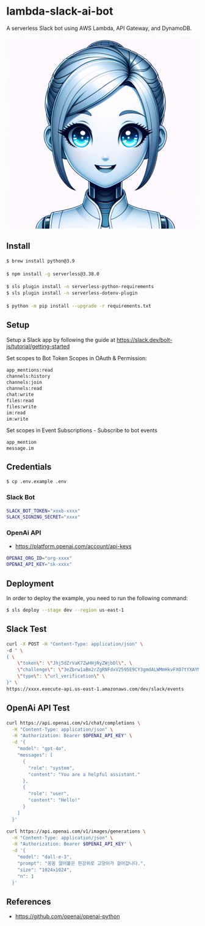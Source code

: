 # lambda-slack-ai-bot

A serverless Slack bot using AWS Lambda, API Gateway, and DynamoDB.

![Bot](images/bot.png)

## Install

```bash
$ brew install python@3.9

$ npm install -g serverless@3.38.0

$ sls plugin install -n serverless-python-requirements
$ sls plugin install -n serverless-dotenv-plugin

$ python -m pip install --upgrade -r requirements.txt
```

## Setup

Setup a Slack app by following the guide at https://slack.dev/bolt-js/tutorial/getting-started

Set scopes to Bot Token Scopes in OAuth & Permission:

```
app_mentions:read
channels:history
channels:join
channels:read
chat:write
files:read
files:write
im:read
im:write
```

Set scopes in Event Subscriptions - Subscribe to bot events

```
app_mention
message.im
```

## Credentials

```bash
$ cp .env.example .env
```

### Slack Bot

```bash
SLACK_BOT_TOKEN="xoxb-xxxx"
SLACK_SIGNING_SECRET="xxxx"
```

### OpenAi API

* <https://platform.openai.com/account/api-keys>

```bash
OPENAI_ORG_ID="org-xxxx"
OPENAI_API_KEY="sk-xxxx"
```

## Deployment

In order to deploy the example, you need to run the following command:

```bash
$ sls deploy --stage dev --region us-east-1
```

## Slack Test

```bash
curl -X POST -H "Content-Type: application/json" \
-d " \
{ \
    \"token\": \"Jhj5dZrVaK7ZwHHjRyZWjbDl\", \
    \"challenge\": \"3eZbrw1aBm2rZgRNFdxV2595E9CY3gmdALWMmHkvFXO7tYXAYM8P\", \
    \"type\": \"url_verification\" \
}" \
https://xxxx.execute-api.us-east-1.amazonaws.com/dev/slack/events
```

## OpenAi API Test

```bash
curl https://api.openai.com/v1/chat/completions \
  -H "Content-Type: application/json" \
  -H "Authorization: Bearer $OPENAI_API_KEY" \
  -d '{
    "model": "gpt-4o",
    "messages": [
      {
        "role": "system",
        "content": "You are a helpful assistant."
      },
      {
        "role": "user",
        "content": "Hello!"
      }
    ]
  }'
```

```bash
curl https://api.openai.com/v1/images/generations \
  -H "Content-Type: application/json" \
  -H "Authorization: Bearer $OPENAI_API_KEY" \
  -d '{
    "model": "dall-e-3",
    "prompt": "꽁꽁 얼어붙은 한강위로 고양이가 걸어갑니다.",
    "size": "1024x1024",
    "n": 1
  }'
```

## References

* <https://github.com/openai/openai-python>
